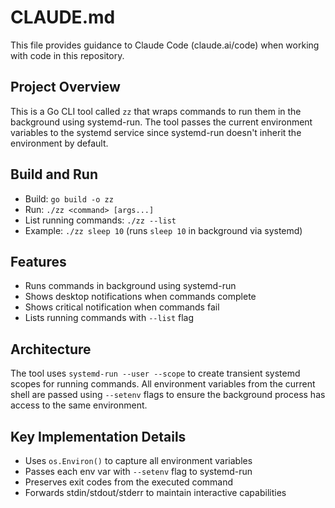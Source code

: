 # CLAUDE.md

This file provides guidance to Claude Code (claude.ai/code) when working with code in this repository.

## Project Overview

This is a Go CLI tool called `zz` that wraps commands to run them in the background using systemd-run. The tool passes the current environment variables to the systemd service since systemd-run doesn't inherit the environment by default.

## Build and Run

- Build: `go build -o zz`
- Run: `./zz <command> [args...]`
- List running commands: `./zz --list`
- Example: `./zz sleep 10` (runs `sleep 10` in background via systemd)

## Features

- Runs commands in background using systemd-run
- Shows desktop notifications when commands complete
- Shows critical notification when commands fail
- Lists running commands with `--list` flag

## Architecture

The tool uses `systemd-run --user --scope` to create transient systemd scopes for running commands. All environment variables from the current shell are passed using `--setenv` flags to ensure the background process has access to the same environment.

## Key Implementation Details

- Uses `os.Environ()` to capture all environment variables
- Passes each env var with `--setenv` flag to systemd-run
- Preserves exit codes from the executed command
- Forwards stdin/stdout/stderr to maintain interactive capabilities